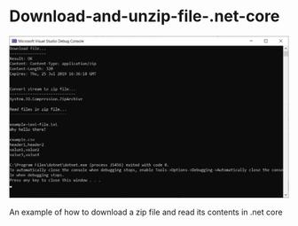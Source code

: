 # Download-and-unzip-file-.net-core

![Screenshot of program running](screenshot.png)

An example of how to download a zip file and read its contents in .net core
